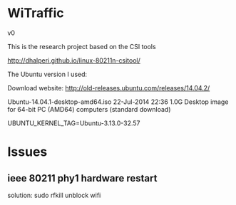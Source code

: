 # WiTraffic
v0 

This is the research project based on the CSI tools

http://dhalperi.github.io/linux-80211n-csitool/

The Ubuntu version I used:

Download website:
http://old-releases.ubuntu.com/releases/14.04.2/

Ubuntu-14.04.1-desktop-amd64.iso
   22-Jul-2014 22:36 1.0G Desktop image for 64-bit PC (AMD64) computers (standard download)

UBUNTU_KERNEL_TAG=Ubuntu-3.13.0-32.57

# Issues 

## ieee 80211 phy1 hardware restart
solution:
sudo rfkill unblock wifi


